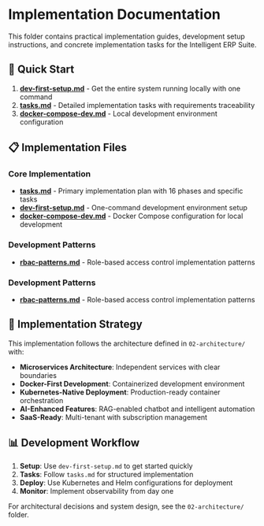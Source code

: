 # Implementation Documentation

This folder contains practical implementation guides, development setup instructions, and concrete implementation tasks for the Intelligent ERP Suite.

## 🚀 Quick Start

1. **[dev-first-setup.md](./dev-first-setup.md)** - Get the entire system running locally with one command
2. **[tasks.md](./tasks.md)** - Detailed implementation tasks with requirements traceability
3. **[docker-compose-dev.md](./docker-compose-dev.md)** - Local development environment configuration

## 📋 Implementation Files

### Core Implementation
- **[tasks.md](./tasks.md)** - Primary implementation plan with 16 phases and specific tasks
- **[dev-first-setup.md](./dev-first-setup.md)** - One-command development environment setup
- **[docker-compose-dev.md](./docker-compose-dev.md)** - Docker Compose configuration for local development

### Development Patterns
- **[rbac-patterns.md](./rbac-patterns.md)** - Role-based access control implementation patterns

### Development Patterns
- **[rbac-patterns.md](./rbac-patterns.md)** - Role-based access control implementation patterns

## 🎯 Implementation Strategy

This implementation follows the architecture defined in `02-architecture/` with:

- **Microservices Architecture**: Independent services with clear boundaries
- **Docker-First Development**: Containerized development environment
- **Kubernetes-Native Deployment**: Production-ready container orchestration
- **AI-Enhanced Features**: RAG-enabled chatbot and intelligent automation
- **SaaS-Ready**: Multi-tenant with subscription management

## 📊 Development Workflow

1. **Setup**: Use `dev-first-setup.md` to get started quickly
2. **Tasks**: Follow `tasks.md` for structured implementation
3. **Deploy**: Use Kubernetes and Helm configurations for deployment
4. **Monitor**: Implement observability from day one

For architectural decisions and system design, see the `02-architecture/` folder.